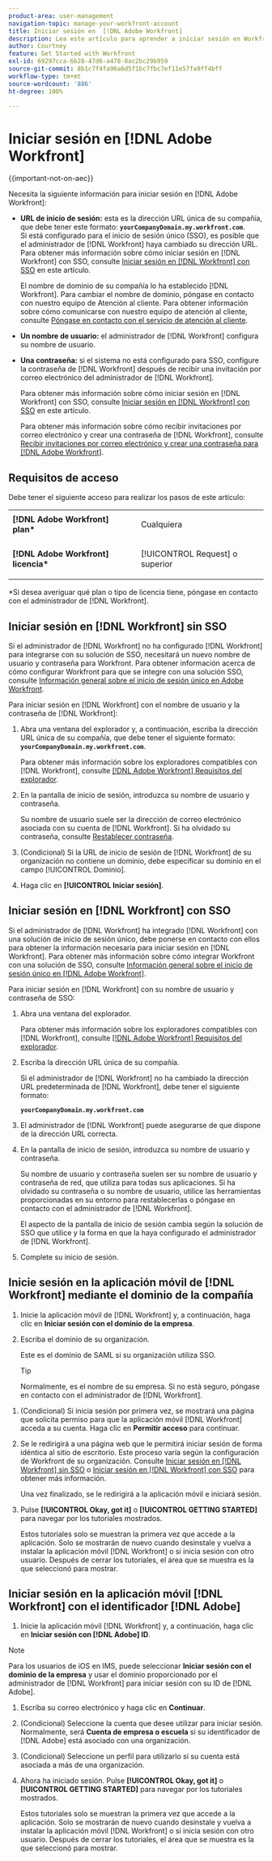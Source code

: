 ```yaml
---
product-area: user-management
navigation-topic: manage-your-workfront-account
title: Iniciar sesión en  [!DNL Adobe Workfront]
description: Lea este artículo para aprender a iniciar sesión en Workfront.
author: Courtney
feature: Get Started with Workfront
exl-id: 69297cca-6b28-47d6-a478-8ac2bc29b959
source-git-commit: 8b1c7f4fa96a6d5f1bc7fbc7ef11e57fa9ff4bff
workflow-type: tm+mt
source-wordcount: '886'
ht-degree: 100%

---
```


# Iniciar sesión en [!DNL Adobe Workfront]

{{important-not-on-aec}}

Necesita la siguiente información para iniciar sesión en [!DNL Adobe Workfront]:

* **URL de inicio de sesión:** esta es la dirección URL única de su compañía, que debe tener este formato: **`yourCompanyDomain.my.workfront.com`**.\
   Si está configurado para el inicio de sesión único (SSO), es posible que el administrador de [!DNL Workfront] haya cambiado su dirección URL. Para obtener más información sobre cómo iniciar sesión en [!DNL Workfront] con SSO, consulte [Iniciar sesión en  [!DNL Workfront] con SSO](#log-in-to-workfront-with-sso) en este artículo.

  El nombre de dominio de su compañía lo ha establecido [!DNL Workfront]. Para cambiar el nombre de dominio, póngase en contacto con nuestro equipo de Atención al cliente. Para obtener información sobre cómo comunicarse con nuestro equipo de atención al cliente, consulte [Póngase en contacto con el servicio de atención al cliente](../../../workfront-basics/tips-tricks-and-troubleshooting/contact-customer-support.md).

* **Un nombre de usuario:** el administrador de [!DNL Workfront] configura su nombre de usuario.
* **Una contraseña:** si el sistema no está configurado para SSO, configure la contraseña de [!DNL Workfront] después de recibir una invitación por correo electrónico del administrador de [!DNL Workfront].

  Para obtener más información sobre cómo iniciar sesión en [!DNL Workfront] con SSO, consulte [Iniciar sesión en  [!DNL Workfront] con SSO](#log-in-to-workfront-with-sso) en este artículo.

  Para obtener más información sobre cómo recibir invitaciones por correo electrónico y crear una contraseña de [!DNL Workfront], consulte [Recibir invitaciones por correo electrónico y crear una contraseña para  [!DNL Adobe Workfront]](../../../workfront-basics/manage-your-account-and-profile/managing-your-workfront-account/receive-email-invitations.md).

## Requisitos de acceso

Debe tener el siguiente acceso para realizar los pasos de este artículo:

<table style="table-layout:auto"> 
 <col> 
 </col> 
 <col> 
 </col> 
 <tbody> 
  <tr> 
   <td role="rowheader"><strong>[!DNL Adobe Workfront] plan*</strong></td> 
   <td> <p>Cualquiera</p> </td> 
  </tr> 
  <tr> 
   <td role="rowheader"><strong>[!DNL Adobe Workfront] licencia*</strong></td> 
   <td> <p>[!UICONTROL Request] o superior</p> </td> 
  </tr> 
 </tbody> 
</table>

&#42;Si desea averiguar qué plan o tipo de licencia tiene, póngase en contacto con el administrador de [!DNL Workfront].

## Iniciar sesión en [!DNL Workfront] sin SSO

Si el administrador de [!DNL Workfront] no ha configurado [!DNL Workfront] para integrarse con su solución de SSO, necesitará un nuevo nombre de usuario y contraseña para Workfront. Para obtener información acerca de cómo configurar Workfront para que se integre con una solución SSO, consulte [Información general sobre el inicio de sesión único en Adobe Workfront](../../../administration-and-setup/add-users/single-sign-on/sso-in-workfront.md).

Para iniciar sesión en [!DNL Workfront] con el nombre de usuario y la contraseña de [!DNL Workfront]:

1. Abra una ventana del explorador y, a continuación, escriba la dirección URL única de su compañía, que debe tener el siguiente formato: **`yourCompanyDomain.my.workfront.com`**.

   Para obtener más información sobre los exploradores compatibles con [!DNL Workfront], consulte [[!DNL Adobe Workfront] Requisitos del explorador](../../../workfront-basics/workfront-browser-requirements.md).

1. En la pantalla de inicio de sesión, introduzca su nombre de usuario y contraseña.

   Su nombre de usuario suele ser la dirección de correo electrónico asociada con su cuenta de [!DNL Workfront]. Si ha olvidado su contraseña, consulte [Restablecer contraseña](../../../workfront-basics/manage-your-account-and-profile/managing-your-workfront-account/reset-your-password.md).

1. (Condicional) Si la URL de inicio de sesión de [!DNL Workfront] de su organización no contiene un dominio, debe especificar su dominio en el campo [!UICONTROL Dominio].
1. Haga clic en **[!UICONTROL Iniciar sesión]**.

## Iniciar sesión en [!DNL Workfront] con SSO

Si el administrador de [!DNL Workfront] ha integrado [!DNL Workfront] con una solución de inicio de sesión único, debe ponerse en contacto con ellos para obtener la información necesaria para iniciar sesión en [!DNL Workfront]. Para obtener más información sobre cómo integrar Workfront con una solución de SSO, consulte [Información general sobre el inicio de sesión único en  [!DNL Adobe Workfront]](../../../administration-and-setup/add-users/single-sign-on/sso-in-workfront.md).

Para iniciar sesión en [!DNL Workfront] con su nombre de usuario y contraseña de SSO:

1. Abra una ventana del explorador.

   Para obtener más información sobre los exploradores compatibles con [!DNL Workfront], consulte [[!DNL Adobe Workfront] Requisitos del explorador](../../../workfront-basics/workfront-browser-requirements.md).

1. Escriba la dirección URL única de su compañía.

   Si el administrador de [!DNL Workfront] no ha cambiado la dirección URL predeterminada de [!DNL Workfront], debe tener el siguiente formato:

   **`yourCompanyDomain.my.workfront.com`**

1. El administrador de [!DNL Workfront] puede asegurarse de que dispone de la dirección URL correcta.
1. En la pantalla de inicio de sesión, introduzca su nombre de usuario y contraseña.

   Su nombre de usuario y contraseña suelen ser su nombre de usuario y contraseña de red, que utiliza para todas sus aplicaciones. Si ha olvidado su contraseña o su nombre de usuario, utilice las herramientas proporcionadas en su entorno para restablecerlas o póngase en contacto con el administrador de [!DNL Workfront].

   El aspecto de la pantalla de inicio de sesión cambia según la solución de SSO que utilice y la forma en que la haya configurado el administrador de [!DNL Workfront].

1. Complete su inicio de sesión.

## Inicie sesión en la aplicación móvil de [!DNL Workfront] mediante el dominio de la compañía

1. Inicie la aplicación móvil de [!DNL Workfront] y, a continuación, haga clic en **Iniciar sesión con el dominio de la empresa**.

1. Escriba el dominio de su organización.

   Este es el dominio de SAML si su organización utiliza SSO.

   >[!TIP]
   >
   >Normalmente, es el nombre de su empresa. Si no está seguro, póngase en contacto con el administrador de [!DNL Workfront].

<!--1. Specify the [!DNL Workfront] URL for your company or the link to your SAML authentication portal.

   The [!DNL Workfront] URL should display in the following format:
   **`yourDomain.my.workfront.com`**

   For example:

   **`swains.my.workfront.com`**

1. If you are logging in with you SAML credentials, follow the login steps from your SAML authentication portal.

   Your [!DNL Workfront] administrator must enable SAML 2.0 authentication with the [!DNL Workfront] web application in order to log in with your SAML credentials. For information about how to enable SAML 2.0, see the section [Configure [!DNL Adobe Workfront] with SAML 2.0](../../../administration-and-setup/add-users/single-sign-on/configure-workfront-saml-2.md#saml-with-workfront-web-app) in the article [Configure [!DNL Adobe Workfront] with SAML 2.0](../../../administration-and-setup/add-users/single-sign-on/configure-workfront-saml-2.md). If you cannot log in as described in this section, contact your Workfront administrator.

1. Tap **[!UICONTROL Continue in browser]**.
1. Specify the **[!UICONTROL Username]** of your [!DNL Workfront] account or SAML user.
1. Specify the **[!UICONTROL Password]** for your [!DNL Workfront] account or SAML user.-->

1. (Condicional) Si inicia sesión por primera vez, se mostrará una página que solicita permiso para que la aplicación móvil [!DNL Workfront] acceda a su cuenta. Haga clic en **Permitir acceso** para continuar.

1. Se le redirigirá a una página web que le permitirá iniciar sesión de forma idéntica al sitio de escritorio. Este proceso varía según la configuración de Workfront de su organización. Consulte [Iniciar sesión en [!DNL Workfront] sin SSO](#log-in-to-workfront-without-sso) o [Iniciar sesión en [!DNL Workfront] con SSO](#log-in-to-workfront-with-sso) para obtener más información.

   Una vez finalizado, se le redirigirá a la aplicación móvil e iniciará sesión.

1. Pulse **[!UICONTROL Okay, got it]** o **[!UICONTROL GETTING STARTED]** para navegar por los tutoriales mostrados.

   Estos tutoriales solo se muestran la primera vez que accede a la aplicación. Solo se mostrarán de nuevo cuando desinstale y vuelva a instalar la aplicación móvil [!DNL Workfront] o si inicia sesión con otro usuario. Después de cerrar los tutoriales, el área que se muestra es la que seleccionó para mostrar.

## Iniciar sesión en la aplicación móvil [!DNL Workfront] con el identificador [!DNL Adobe]

1. Inicie la aplicación móvil [!DNL Workfront] y, a continuación, haga clic en **Iniciar sesión con [!DNL Adobe] ID**.

>[!NOTE]
>
>Para los usuarios de iOS en IMS, puede seleccionar **Iniciar sesión con el dominio de la empresa** y usar el dominio proporcionado por el administrador de [!DNL Workfront] para iniciar sesión con su ID de [!DNL Adobe].

1. Escriba su correo electrónico y haga clic en **Continuar**.

1. (Condicional) Seleccione la cuenta que desee utilizar para iniciar sesión. Normalmente, será **Cuenta de empresa o escuela** si su identificador de [!DNL Adobe] está asociado con una organización.

1. (Condicional) Seleccione un perfil para utilizarlo si su cuenta está asociada a más de una organización.

1. Ahora ha iniciado sesión. Pulse **[!UICONTROL Okay, got it]** o **[!UICONTROL GETTING STARTED]** para navegar por los tutoriales mostrados.

   Estos tutoriales solo se muestran la primera vez que accede a la aplicación. Solo se mostrarán de nuevo cuando desinstale y vuelva a instalar la aplicación móvil [!DNL Workfront] o si inicia sesión con otro usuario. Después de cerrar los tutoriales, el área que se muestra es la que seleccionó para mostrar.